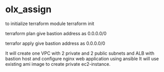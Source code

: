 # olx_assign
to initialize terraform module
terraform init

terraform plan
give bastion address as 0.0.0.0/0

terrafor apply 
give bastion address as 0.0.0.0/0


It will create one VPC with 2 private and 2 public subnets and ALB with bastion host and configure nginx web application using ansible
It will use existing ami image to create private ec2-instance.
